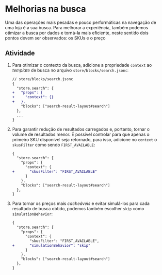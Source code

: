 # Melhorias na busca

Uma das operações mais pesadas e pouco performáticas na navegação de uma loja é a sua busca. Para melhorar a experiência, também podemos otimizar a busca por dados e torná-la mais eficiente, neste sentido dois pontos devem ser observados: os SKUs e o preço

## Atividade

1. Para otimizar o contexto da busca, adicione a propriedade `context` ao _template_ de busca no arquivo `store/blocks/search.jsonc`:

   ```diff
   // store/blocks/search.jsonc
   {
     "store.search": {
   +   "props": {
   +     "context": {}
   +   },
       "blocks": ["search-result-layout#search"]
     },
     ...
   }
   ```

2. Para garantir redução de resultados carregados e, portanto, tornar o volume de resultados menor. É possível controlar para que apenas o primeiro SKU disponível seja retornado, para isso, adicione no `context` o `skusFilter` como sendo `FIRST_AVAILABLE`:

   ```diff
   {
     "store.search": {
       "props": {
         "context": {
   +       "skusFilter": "FIRST_AVAILABLE"
         }
       },
       "blocks": ["search-result-layout#search"]
     },
   }
   ```

3. Para tornar os preços mais _cacheáveis_ e evitar simulá-los para cada resultado de busca obtido, podemos também escolher `skip` como `simulationBehavior`:

   ```diff
   {
     "store.search": {
       "props": {
         "context": {
           "skusFilter": "FIRST_AVAILABLE",
   +       "simulationBehavior": "skip"
         }
       },
       "blocks": ["search-result-layout#search"]
     },
   }
   ```
